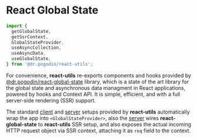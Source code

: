 # React Global State
```jsx
import {
  getGlobalState,
  getSsrContext,
  GlobalStateProvider,
  useAsyncCollection,
  useAsyncData,
  useGlobalState,
} from '@dr.pogodin/react-utils';
```

For convenience, **react-utils** re-exports components and hooks provided by
[@dr.pogodin/react-global-state](https://dr.pogodin.studio/docs/react-global-state/index.html)
library, which  is a state of the art library for the global state and
asynchronous data managment in React applications, powered by hooks and Context
API. It is simple, efficient, and with a full server-side rendering (SSR)
support.

The standard [client] and [server] setups provided by **react-utils**
automatically wrap the app into `<GlobalStateProvider>`, also the [server] wires
**react-global-state** to **react-utils** SSR setup, and also exposes the actual
incoming HTTP request object via SSR context, attaching it as `req` field to
the context.

[client]: /docs/api/functions/client
[server]: /docs/api/functions/server
